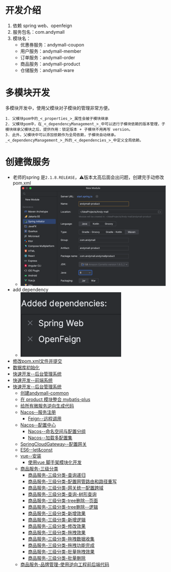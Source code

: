 # 开发介绍
1. 依赖 spring web、openfeign
2. 服务包名：com.andymall
3. 模块名：
	- 优惠券服务：andymall-coupon
	- 用户服务：andymall-member
	- 订单服务：andymall-order
	- 商品服务：andymall-product
	- 仓储服务：andymall-ware
# 多模块开发

多模块开发中，使用父模块对子模块的管理非常方便。

	1. 父模块pom中的_<_properties_>_属性会被子模块继承
	2. 父模块pom中，在_<_dependencyManagement_>_中可以进行子模块依赖的版本管理，子模块继承父模块之后，提供作用：锁定版本 + 子模块不用再写 version。
	3. 此外，父模块中可以添加依赖作为全局依赖，子模块自动继承。_<_dependencyManagement_>_外的_<_dependencies_>_中定义全局依赖。
# 创建微服务
- 老师的spring 是`2.1.8.RELEASE`，⚠️版本太高后面会出问题，创建完手动修改pom.xml
	- ![](课程&笔记/技术栈/尚硅谷/谷粒商城/步骤与问题/imgs/Pasted%20image%2020230813190038.png)
- add dependency
	- ![](课程&笔记/技术栈/尚硅谷/谷粒商城/步骤与问题/imgs/Pasted%20image%2020230813190229.png)
- [修改pom.xml文件并提交](课程&笔记/技术栈/尚硅谷/谷粒商城/步骤与问题/recources/修改pom.xml文件并提交.md)
- [数据库初始化](课程&笔记/技术栈/尚硅谷/谷粒商城/步骤与问题/recources/数据库初始化.md)
- [快速开发--后台管理系统](课程&笔记/技术栈/尚硅谷/谷粒商城/步骤与问题/recources/快速开发--后台管理系统.md)
- [快速开发--前端系统](课程&笔记/技术栈/尚硅谷/谷粒商城/步骤与问题/recources/快速开发--前端系统.md)
- [快速开发--后台管理系统](课程&笔记/技术栈/尚硅谷/谷粒商城/步骤与问题/recources/快速开发--后台管理系统.md)
	- [创建andymall-common](课程&笔记/技术栈/尚硅谷/谷粒商城/步骤与问题/recources/创建andymall-common.md)
	- [在 product 模块整合 mybatis-plus](课程&笔记/技术栈/尚硅谷/谷粒商城/步骤与问题/recources/在%20product%20模块整合%20mybatis-plus.md)
	- [给所有微服务逆向生成代码](课程&笔记/技术栈/尚硅谷/谷粒商城/步骤与问题/recources/给所有微服务逆向生成代码.md)
	- [Nacos--服务注册](课程&笔记/技术栈/尚硅谷/谷粒商城/步骤与问题/recources/Nacos--服务注册.md)
		- [Feign--远程调用](课程&笔记/技术栈/尚硅谷/谷粒商城/步骤与问题/recources/Feign--远程调用.md)
	- [Nacos--配置中心](课程&笔记/技术栈/尚硅谷/谷粒商城/步骤与问题/recources/Nacos--配置中心.md)
		- [Nacos--命名空间与配置分组](Nacos--命名空间与配置分组.md)
		- [Nacos--加载多配置集](Nacos--加载多配置集.md)
	- [SpringCloudGateway--配置网关](SpringCloudGateway--配置网关.md)
	- [ES6--let&const](ES6--let&const.md)
	- [vue--安装](vue--安装.md)
		- [使用vue 脚手架模块化开发](使用vue%20脚手架模块化开发.md)
	- [商品服务-三级分类](商品服务-三级分类.md)
		- [商品服务-三级分类-查询递归](商品服务-三级分类-查询递归.md)
		- [商品服务-三级分类-配置网管路由和路径重写](商品服务-三级分类-配置网管路由和路径重写.md)
		- [商品服务-三级分类-网关统一配置跨域](商品服务-三级分类-网关统一配置跨域.md)
		- [商品服务-三级分类-查询-树形查询](商品服务-三级分类-查询-树形查询.md)
		- [商品服务-三级分类-tree删除--页面](商品服务-三级分类-tree删除--页面.md)
		- [商品服务-三级分类-tree删除--逻辑](商品服务-三级分类-tree删除--逻辑.md)
		- [商品服务-三级分类-新增效果](商品服务-三级分类-新增效果.md)
		- [商品服务-三级分类-新增逻辑](商品服务-三级分类-新增逻辑.md)
		- [商品服务-三级分类-修改效果](商品服务-三级分类-修改效果.md)
		- [商品服务-三级分类-拖拽效果](商品服务-三级分类-拖拽效果.md)
		- [商品服务-三级分类-拖拽数据收集](商品服务-三级分类-拖拽数据收集.md)
		- [商品服务-三级分类-拖拽功能完成](商品服务-三级分类-拖拽功能完成.md)
		- [商品服务-三级分类-批量拖拽效果](商品服务-三级分类-批量拖拽效果.md)
		- [商品服务-三级分类-批量删除](商品服务-三级分类-批量删除.md)
	- [商品服务-品牌管理-使用逆向工程前后端代码](商品服务-品牌管理-使用逆向工程前后端代码.md)
		